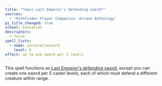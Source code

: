 ```yaml
---
title: "*mass Last Emperor's defending sword*"
sources:
  - "Pathfinder Player Companion: Arcane Anthology"
pi_title_changed: true
school: evocation
descriptors:
  - force
spell_lists:
  - name: sorcerer/wizard
    level: 9
effect: up to one sword per 3 levels
---
```


This spell functions as [*Last Emperor's defending sword*](/spells/last-emperors-defending-sword/), except you can create one sword per 5 caster levels, each of which must defend a different creature within range.
